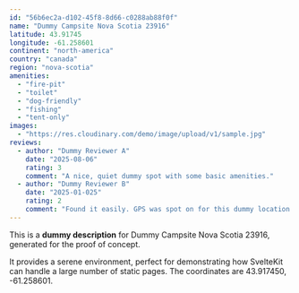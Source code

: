 ```yaml
---
id: "56b6ec2a-d102-45f8-8d66-c0288ab88f0f"
name: "Dummy Campsite Nova Scotia 23916"
latitude: 43.91745
longitude: -61.258601
continent: "north-america"
country: "canada"
region: "nova-scotia"
amenities:
  - "fire-pit"
  - "toilet"
  - "dog-friendly"
  - "fishing"
  - "tent-only"
images:
  - "https://res.cloudinary.com/demo/image/upload/v1/sample.jpg"
reviews:
  - author: "Dummy Reviewer A"
    date: "2025-08-06"
    rating: 3
    comment: "A nice, quiet dummy spot with some basic amenities."
  - author: "Dummy Reviewer B"
    date: "2025-01-025"
    rating: 2
    comment: "Found it easily. GPS was spot on for this dummy location."
---
```


This is a **dummy description** for Dummy Campsite Nova Scotia 23916, generated for the proof of concept.

It provides a serene environment, perfect for demonstrating how SvelteKit can handle a large number of static pages. The coordinates are 43.917450, -61.258601.
